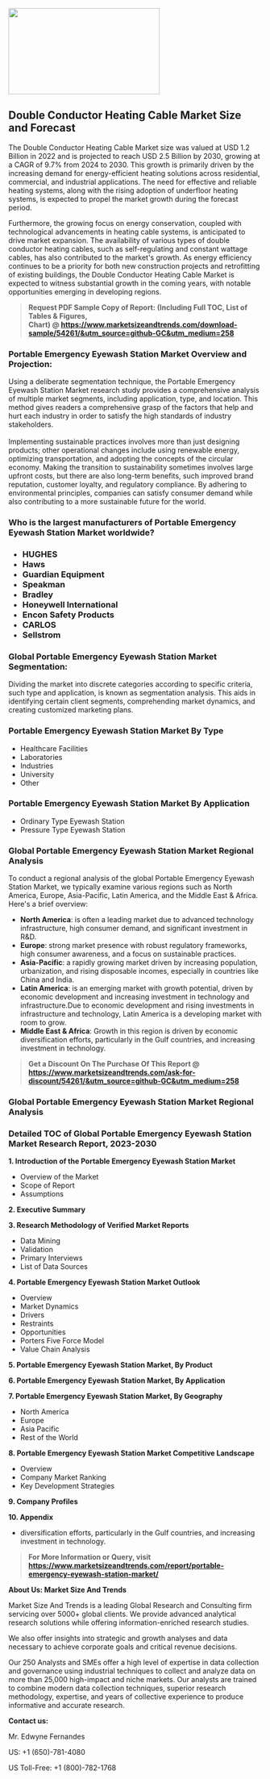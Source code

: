 <p><img class="alignnone size-medium wp-image-20088" src="https://ffe5etoiles.com/wp-content/uploads/2024/12/MST1-300x171.png" alt="" width="300" height="171" /></p><h2>Double Conductor Heating Cable Market Size and Forecast</h2><p>The Double Conductor Heating Cable Market size was valued at USD 1.2 Billion in 2022 and is projected to reach USD 2.5 Billion by 2030, growing at a CAGR of 9.7% from 2024 to 2030. This growth is primarily driven by the increasing demand for energy-efficient heating solutions across residential, commercial, and industrial applications. The need for effective and reliable heating systems, along with the rising adoption of underfloor heating systems, is expected to propel the market growth during the forecast period.</p><p>Furthermore, the growing focus on energy conservation, coupled with technological advancements in heating cable systems, is anticipated to drive market expansion. The availability of various types of double conductor heating cables, such as self-regulating and constant wattage cables, has also contributed to the market's growth. As energy efficiency continues to be a priority for both new construction projects and retrofitting of existing buildings, the Double Conductor Heating Cable Market is expected to witness substantial growth in the coming years, with notable opportunities emerging in developing regions.</p></p><blockquote id="" class=""><strong>Request PDF Sample Copy of Report: (Including Full TOC, List of Tables &amp; Figures, Chart)&nbsp;@&nbsp;<strong><a href="https://www.marketsizeandtrends.com/download-sample/54261/&utm_source=github-GC&utm_medium=258" target="_blank">https://www.marketsizeandtrends.com/download-sample/54261/&utm_source=github-GC&utm_medium=258</a></strong></strong></blockquote><h3 id="" class="">Portable Emergency Eyewash Station Market&nbsp;Overview and Projection:</h3><p id="" class="">Using a deliberate segmentation technique, the Portable Emergency Eyewash Station Market research study provides a comprehensive analysis of multiple market segments, including application, type, and location. This method gives readers a comprehensive grasp of the factors that help and hurt each industry in order to satisfy the high standards of industry stakeholders. <br /> <br />Implementing sustainable practices involves more than just designing products; other operational changes include using renewable energy, optimizing transportation, and adopting the concepts of the circular economy. Making the transition to sustainability sometimes involves large upfront costs, but there are also long-term benefits, such improved brand reputation, customer loyalty, and regulatory compliance. By adhering to environmental principles, companies can satisfy consumer demand while also contributing to a more sustainable future for the world.</p><h3 id="" class="">Who is the largest manufacturers of&nbsp;Portable Emergency Eyewash Station Market worldwide?</h3><h3 class=""><p><ul><li>HUGHES </li><li> Haws </li><li> Guardian Equipment </li><li> Speakman </li><li> Bradley </li><li> Honeywell International </li><li> Encon Safety Products </li><li> CARLOS </li><li> Sellstrom</li></ul></p></h3><h3 id="" class="">Global&nbsp;Portable Emergency Eyewash Station Market Segmentation:</h3><p id="" class="">Dividing the market into discrete categories according to specific criteria, such type and application, is known as segmentation analysis. This aids in identifying certain client segments, comprehending market dynamics, and creating customized marketing plans.</p><h3 id="" class="">Portable Emergency Eyewash Station Market&nbsp;By Type</h3><p><p><ul><li>Healthcare Facilities</li><li> Laboratories</li><li> Industries</li><li> University</li><li> Other</p></li></ul></p></p><h3 id="" class="">Portable Emergency Eyewash Station Market&nbsp;By Application</h3><p class=""><p><ul><li>Ordinary Type Eyewash Station</li><li> Pressure Type Eyewash Station</li></ul></p></p><h3 id="" class="">Global Portable Emergency Eyewash Station Market Regional Analysis</h3><p id="" class="">To conduct a regional analysis of the global Portable Emergency Eyewash Station Market, we typically examine various regions such as North America, Europe, Asia-Pacific, Latin America, and the Middle East &amp; Africa. Here's a brief overview:</p><ul><li><strong>North America</strong>: is often a leading market due to advanced technology infrastructure, high consumer demand, and significant investment in R&amp;D.</li><li><strong>Europe</strong>: strong market presence with robust regulatory frameworks, high consumer awareness, and a focus on sustainable practices.</li><li><strong>Asia-Pacific</strong>: a rapidly growing market driven by increasing population, urbanization, and rising disposable incomes, especially in countries like China and India.</li><li><strong>Latin America</strong>: is an emerging market with growth potential, driven by economic development and increasing investment in technology and infrastructure.Due to economic development and rising investments in infrastructure and technology, Latin America is a developing market with room to grow.</li><li><strong>Middle East &amp; Africa</strong>: Growth in this region is driven by economic diversification efforts, particularly in the Gulf countries, and increasing investment in technology.</li></ul><blockquote id="" class=""><strong>Get a Discount On The Purchase Of This Report @ <strong><a href="https://www.marketsizeandtrends.com/ask-for-discount/54261/&utm_source=github-GC&utm_medium=258" target="_blank">https://www.marketsizeandtrends.com/ask-for-discount/54261/&utm_source=github-GC&utm_medium=258</a></strong></strong></blockquote><h3 id="" class="">Global Portable Emergency Eyewash Station Market Regional Analysis</h3><h3 id="" class="">Detailed TOC of Global Portable Emergency Eyewash Station Market Research Report, 2023-2030</h3><p id="" class=""><strong>1. Introduction of the Portable Emergency Eyewash Station Market</strong></p><ul><li>Overview of the Market</li><li>Scope of Report</li><li>Assumptions</li></ul><p id="" class=""><strong>2. Executive Summary</strong></p><p id="" class=""><strong>3. Research Methodology of Verified Market Reports</strong></p><ul><li>Data Mining</li><li>Validation</li><li>Primary Interviews</li><li>List of Data Sources</li></ul><p id="" class=""><strong>4. Portable Emergency Eyewash Station Market Outlook</strong></p><ul><li>Overview</li><li>Market Dynamics</li><li>Drivers</li><li>Restraints</li><li>Opportunities</li><li>Porters Five Force Model</li><li>Value Chain Analysis</li></ul><p id="" class=""><strong>5. Portable Emergency Eyewash Station Market, By Product</strong></p><p id="" class=""><strong>6. Portable Emergency Eyewash Station Market, By Application</strong></p><p id="" class=""><strong>7. Portable Emergency Eyewash Station Market, By Geography</strong></p><ul><li>North America</li><li>Europe</li><li>Asia Pacific</li><li>Rest of the World</li></ul><p id="" class=""><strong>8. Portable Emergency Eyewash Station Market Competitive Landscape</strong></p><ul><li>Overview</li><li>Company Market Ranking</li><li>Key Development Strategies</li></ul><p id="" class=""><strong>9. Company Profiles</strong></p><p id="" class=""><strong>10. Appendix</strong></p><ul><li>diversification efforts, particularly in the Gulf countries, and increasing investment in technology.</li></ul><blockquote id="" class=""><strong>For More Information or Query, visit <strong><strong><a href="https://www.marketsizeandtrends.com/report/portable-emergency-eyewash-station-market/" target="_blank">https://www.marketsizeandtrends.com/report/portable-emergency-eyewash-station-market/</a></strong></strong></strong></blockquote><p id="" class=""><strong>About Us: Market Size And Trends</strong></p><p id="" class="">Market Size And Trends is a leading Global Research and Consulting firm servicing over 5000+ global clients. We provide advanced analytical research solutions while offering information-enriched research studies.</p><p id="" class="">We also offer insights into strategic and growth analyses and data necessary to achieve corporate goals and critical revenue decisions.</p><p id="" class="">Our 250 Analysts and SMEs offer a high level of expertise in data collection and governance using industrial techniques to collect and analyze data on more than 25,000 high-impact and niche markets. Our analysts are trained to combine modern data collection techniques, superior research methodology, expertise, and years of collective experience to produce informative and accurate research.</p><p id="" class=""><strong>Contact us:</strong></p><p id="" class="">Mr. Edwyne Fernandes</p><p id="" class="">US: +1 (650)-781-4080</p><p id="" class="">US Toll-Free: +1 (800)-782-1768</p>
